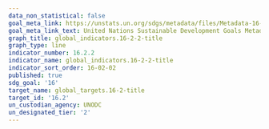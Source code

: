 ```yaml
---
data_non_statistical: false
goal_meta_link: https://unstats.un.org/sdgs/metadata/files/Metadata-16-02-02.pdf
goal_meta_link_text: United Nations Sustainable Development Goals Metadata (pdf 1361kB)
graph_title: global_indicators.16-2-2-title
graph_type: line
indicator_number: 16.2.2
indicator_name: global_indicators.16-2-2-title
indicator_sort_order: 16-02-02
published: true
sdg_goal: '16'
target_name: global_targets.16-2-title
target_id: '16.2'
un_custodian_agency: UNODC
un_designated_tier: '2'
---
```

